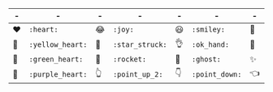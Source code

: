 <!--
### Hi there 👋
-->

<!--
**jnan806/jnan806** is a ✨ _special_ ✨ repository because its `README.md` (this file) appears on your GitHub profile.

Here are some ideas to get you started:

- 🔭 I’m currently working on ...
- 🌱 I’m currently learning ...
- 👯 I’m looking to collaborate on ...
- 🤔 I’m looking for help with ...
- 💬 Ask me about ...
- 📫 How to reach me: ...
- 😄 Pronouns: ...
- ⚡ Fun fact: ...
-->

<!--
<div>
  <img src="https://github-readme-stats.vercel.app/api?username=jnan806&show_icons=true&theme=radical&hide_border=true&count_private=true" height="200" width="490"/>
  <img src="https://raw.githubusercontent.com/jnan806/jnan806/main/profile-summary-card-output/radical/2-most-commit-language.svg" height="200" width="330"/>
</div>

---
-->

<!--
### Quick Emoji
-->

| -            | -              | -           | -             | -          | -            | -          | -            | -           | -             |
| ---          | ---            | ---         | ---           | ---        | ---          | ---        | ---          | ---         | ---           |
|:heart:       |`:heart:`       |:joy:        |`:joy:`        |:smiley:    |`:smiley:`    |:thinking:  |`:thinking:`  |:cold_sweat: |`:cold_sweat:` |
|:orange_heart:|`:yellow_heart:`|:star_struck:|`:star_struck:`|:ok_hand:   |`:ok_hand:`   |:clap:      |`:clap:`      |:handshake:  |`:handshake:`  |
|:yellow_heart:|`:green_heart:` |:rocket:     |`:rocket:`     |:ghost:     |`:ghost:`     |:sparkles:  |`:sparkles:`  |:100:        |`:100:`        |
|:purple_heart:|`:purple_heart:`|:point_up_2: |`:point_up_2:` |:point_down:|`:point_down:`|:point_left:|`:point_left:`|:point_right:|`:point_right:`|
